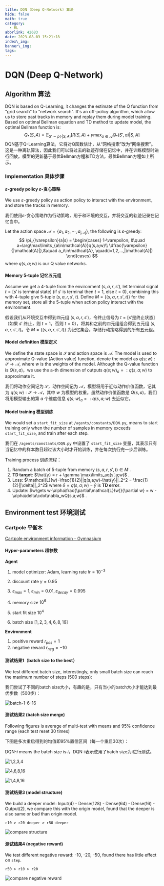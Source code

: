 ```yaml
---
title: DQN (Deep Q-Network) 算法
hide: false
math: true
category:
  - RL
abbrlink: 42683
date: 2023-08-03 15:21:18
index\_img:
banner\_img:
tags:
---
```


# DQN (Deep Q-Network)

## Algorithm 算法

DQN is based on Q-Learning, it changes the estimate of the Q function from "grid search" to "network search". It's an off-policy algorithm, which allow us to store past tracks in memory and replay them during model training. Based on optimal Bellman equation and TD method to update model, the optimal Bellman function is:
$$
Q_*(S,A) = \mathbb{E}_{S'\sim p(\cdot|S,A)}[R(S,A)+\gamma \max_{a\in\mathcal{A}}Q_*(S',a)|S,A]
$$
DQN基于Q-Learning算法，它将对Q函数估计，从“网格搜索”改为“网络搜索”。这是一种离轨算法，因此我们可以将过去的轨迹存储在记忆中，并在训练模型时进行回放。模型的更新基于最优Bellman方程和TD方法，最优Bellman方程如上所示。

### Implementation 具体步骤

#### $\varepsilon$-greedy policy $\varepsilon$-贪心策略

We use $\varepsilon$-greedy policy as action policy to interact with the environment, and store the tracks in memory.

我们使用$\varepsilon$-贪心策略作为行动策略，用于和环境的交互，并将交互的轨迹记录在记忆当中。

Let the action space $\mathcal{A} = \{a_1,a_2,\cdots, a_{|\mathcal{A}|}\}$, the following is  $\varepsilon$-greedy:
$$
\pi_{\varepsilon}(a|s) = \begin{cases}
1-\varepsilon, &\quad a=\arg\max\limits_{a\in\mathcal{A}}q(s,a;w)\\
\dfrac{\varepsilon}{|\mathcal{A}|},&\quad a_i\in\mathcal{A}, \quad(i=1,2,...,|\mathcal{A}|)
\end{cases}
$$
where $q(s,a;w)$ is our Q value networks.

#### Memory 5-tuple 记忆五元组

Assume we get a 4-tuple from the environment $(s,a,r,s')$, let terminal signal $t = [s'\text{ is terminal state}]$ (if $s'$ is terminal then $t=1$, else $t=0$), combining this with 4-tuple give 5-tuple $(s,a,r,s',t)$. Define $M = \{(s,a,r,s',t)\}$ for the memory set, store all the 5-tuple when action policy interact with the environment.

假设我们从环境交互中得到四元组 $(s,a,r,s')$，令终止信号为 $t=[s'\text{是终止状态}]$（如果 $s'$ 终止，则 $t=1$，否则 $t=0$），将其和之前的四元组组合得到五元组 $(s,a,r,s',t)$。令 $M=\{(s,a,r,s',t)\}$ 为记忆集合，存储行动策略得到的所有五元组。

#### Model definition 模型定义

We define the state space is $\mathcal{S}$ and action space is $\mathcal{A}$. The model is used to approximate Q-value (Action value) function, denote the model as $q(s;w): \mathcal{S}\to \mathcal{A}$, where $w$ is the weights of the model. Although the Q-value function is $Q(s,a)$，we use the a-th dimension of outputs $q(s;w)_a=:q(s,a;w)$ to approximate it.

我们将动作空间记为 $\mathcal{S}$，动作空间记为 $\mathcal{A}$，模型将用于近似动作价值函数，记其为 $q(s;w):\mathcal{S}\to\mathcal{A}$，其中 $w$ 为模型的权重。虽然动作价值函数是 $Q(s,a)$，我们将用模型输出的第 $a$ 个维度信息 $q(s;w)_a=:q(s,a;w)$ 去近似它。

#### Model training 模型训练

We would set a `start_fit_size` at `/agents/constants/DQN.py`, means to start training only when the number of samples in memory exceeds `start_fit_size`, and train after each step.

我们在 `/agents/constants/DQN.py` 中设置了 `start_fit_size` 变量，其表示只有当记忆中的样本数目超过该大小时才开始训练，并在每次执行完一步后训练。

Training process 训练流程：

1. Random a batch of 5-tuple from memory $(s,a,r,s',t)\in M$ .
2. **TD target**: $\hat{y} = r + \gamma \max\limits_aq(s',a;w)$ .
3. Loss: $\mathcal{L}(w)=\frac{1}{2}||q(s,a;w)-\hat{y}||_2^2 = \frac{1}{2}||\delta||_2^2$ where $\delta = q(s,a;w) - \hat{y}$ is **TD error**.
4. Update: $w\gets w-\alpha\frac{\partial\mathcal{L}(w)}{\partial w} = w - \alpha\delta\cdot\nabla_wQ(s,a;w)$ .

## Environment test 环境测试

### Cartpole 平衡木

[Cartpole environment information - Gymnasium](https://gymnasium.farama.org/environments/classic_control/cart_pole/)

#### Hyper-parameters 超参数

**Agent**

1. model optimizer: Adam, learning rate $lr = 10^{-3}$

2. discount rate $\gamma=0.95$

3. $\varepsilon_{max}=1, \varepsilon_{min}=0.01, \varepsilon_{decay} = 0.995$
4. memory size $10^6$
5. start fit size $10^4$
6. batch size $[1,2,3,4,6,8,16]$

**Environment**

1. positive reward $r_{pos} = 1$
2. negative reward $r_{neg} = -10$

#### 测试结果1（batch size to the best）

We test different batch size, interestingly, only small batch size can reach the maximum number of steps (500 steps): 

我们尝试了不同的batch size大小，有趣的是，只有当小的batch大小才能达到最优步数（500步）：

![batch-1-6-16](/figures/RL/DQN/cartpole/DQN-batch-1-6-16.png)

#### 测试结果2 (batch size merge)

Following figures is average of multi-test with means and 95% confidence range (each test reset 30 times)

下图是多次重启得到的均值即95%置信区间（每一个重启30次）：

DQN-$i$ means the batch size is $i$，DQN-i表示使用了batch size为i进行测试。

![1,2,3,4](/figures/RL/DQN/cartpole/DQN-batch-1-2-3-4.png)

![4,6,8,16](/figures/RL/DQN/cartpole/DQN-batch-4-6-8-16.png)

![1,4,8,16](/figures/RL/DQN/cartpole/DQN-batch-1-4-8-16.png)

#### 测试结果3 (model structure)

We build a deeper model: Input(4) - Dense(128) - Dense(64) - Dense(16) - Output(2), we compare this with the origin model, found that the deeper is also same or bad than origin model.

`r10 > r20-deeper > r50-deeper`

![compare structure](/figures/RL/DQN/cartpole/DQN-deeper-compare.png)

#### 测试结果4 (negative reward)

We test different negative reward: -10, -20, -50, found there has little effect on `step`.

`r50 > r10 > r20`

![compare negative reward](/figures/RL/DQN/cartpole/DQN-reward-compare.png)
